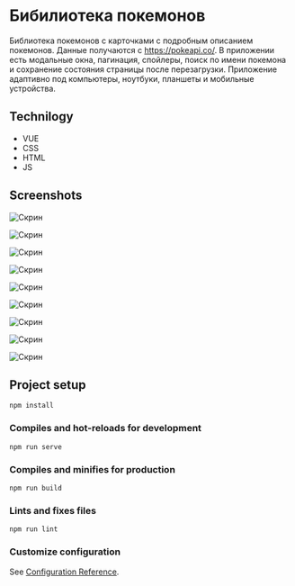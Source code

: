 # Бибилиотека покемонов
Библиотека покемонов с карточками с подробным описанием покемонов. Данные получаются с https://pokeapi.co/. В приложении есть модальные окна, пагинация, спойлеры, поиск по имени покемона и сохранение состояния страницы после перезагрузки. Приложение адаптивно под компьютеры, ноутбуки, планшеты и мобильные устройства.
## Technilogy
* VUE
* CSS
* HTML
* JS

## Screenshots
<image
  src="screenshot/screen-1.png"
  alt="Скрин"
  caption="Скрин">
  
<image
  src="screenshot/screen-2.png"
  alt="Скрин"
  caption="Скрин">
  
<image
  src="screenshot/screen-3.png"
  alt="Скрин"
  caption="Скрин">
  
<image
  src="screenshot/screen-4.png"
  alt="Скрин"
  caption="Скрин">
  
<image
  src="screenshot/screen-5.png"
  alt="Скрин"
  caption="Скрин">
  
<image
  src="screenshot/screen-6.png"
  alt="Скрин"
  caption="Скрин">
  
<image
  src="screenshot/screen-7.png"
  alt="Скрин"
  caption="Скрин">
  
<image
  src="screenshot/screen-8.png"
  alt="Скрин"
  caption="Скрин">
  
<image
  src="screenshot/screen-10.png"
  alt="Скрин"
  caption="Скрин">
  
## Project setup
```
npm install
```

### Compiles and hot-reloads for development
```
npm run serve
```

### Compiles and minifies for production
```
npm run build
```

### Lints and fixes files
```
npm run lint
```

### Customize configuration
See [Configuration Reference](https://cli.vuejs.org/config/).
